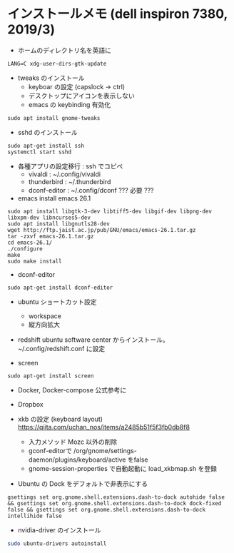# インストールメモ (dell inspiron 7380, 2019/3)


- ホームのディレクトリ名を英語に
```
LANG=C xdg-user-dirs-gtk-update
```

- tweaks のインストール
    - keyboar の設定 (capslock -> ctrl)
    - デスクトップにアイコンを表示しない
    - emacs の keybinding 有効化
```
sudo apt install gnome-tweaks
```
    

- sshd のインストール
```
sudo apt-get install ssh
systemctl start sshd
```

- 各種アプリの設定移行 : ssh でコピペ
  - vivaldi : ~/.config/vivaldi 
  - thunderbird : ~/.thunderbird
  - dconf-editor : ~/.config/dconf  ??? 必要 ???
- emacs install
emacs 26.1
```
sudo apt install libgtk-3-dev libtiff5-dev libgif-dev libpng-dev libxpm-dev libncurses5-dev
sudo apt install libgnutls28-dev
wget http://ftp.jaist.ac.jp/pub/GNU/emacs/emacs-26.1.tar.gz
tar -zxvf emacs-26.1.tar.gz
cd emacs-26.1/
./configure
make
sudo make install
```

- dconf-editor
```
sudo apt-get install dconf-editor
```

- ubuntu ショートカット設定
  - workspace
  - 縦方向拡大

- redshift 
  ubuntu software center からインストール。 ~/.config/redshift.conf に設定

- screen
```
sudo apt-get install screen
```

- Docker, Docker-compose
  公式参考に

- Dropbox

- xkb の設定 (keyboard layout)
    https://qiita.com/uchan_nos/items/a2485b51f5f3fb0db8f8
    - 入力メソッド Mozc 以外の削除
    - gconf-editorで /org/gnome/settings-daemon/plugins/keyboard/active をfalse 
    - gnome-session-properties で自動起動に load_xkbmap.sh を登録

- Ubuntu の Dock をデフォルトで非表示にする
```
gsettings set org.gnome.shell.extensions.dash-to-dock autohide false && gsettings set org.gnome.shell.extensions.dash-to-dock dock-fixed false && gsettings set org.gnome.shell.extensions.dash-to-dock intellihide false
```

- nvidia-driver のインストール
```bash
sudo ubuntu-drivers autoinstall
```
